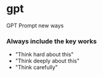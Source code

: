 # gpt
GPT Prompt new ways

### Always include the key works
- "Think hard about this"
- "Think deeply about this"
- "Think carefully"
